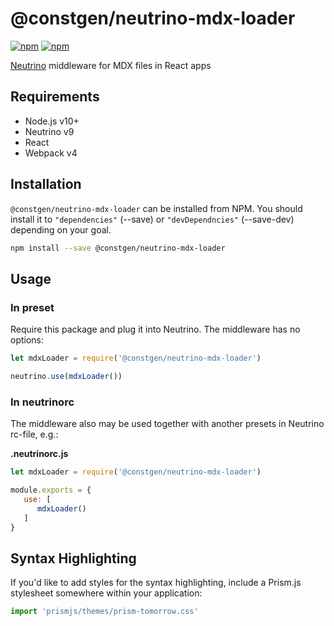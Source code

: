 # @constgen/neutrino-mdx-loader

[![npm](https://img.shields.io/npm/v/@constgen/neutrino-mdx-loader.svg)](https://www.npmjs.com/package/@constgen/neutrino-mdx-loader)
[![npm](https://img.shields.io/npm/dt/@constgen/neutrino-mdx-loader.svg)](https://www.npmjs.com/package/@constgen/neutrino-mdx-loader)

[Neutrino](https://neutrino.js.org) middleware for MDX files in React apps

## Requirements

- Node.js v10+
- Neutrino v9
- React
- Webpack v4

## Installation

`@constgen/neutrino-mdx-loader` can be installed from NPM. You should install it to `"dependencies"` (--save) or `"devDependncies"` (--save-dev) depending on your goal.

```bash
npm install --save @constgen/neutrino-mdx-loader
```

## Usage

### In preset

Require this package and plug it into Neutrino. The middleware has no options:

```js
let mdxLoader = require('@constgen/neutrino-mdx-loader')

neutrino.use(mdxLoader())
```

### In **neutrinorc**

The middleware also may be used together with another presets in Neutrino rc-file, e.g.:

**.neutrinorc.js**

```js
let mdxLoader = require('@constgen/neutrino-mdx-loader')

module.exports = {
   use: [
      mdxLoader()
   ]
}
```

## Syntax Highlighting

If you'd like to add styles for the syntax highlighting, include a Prism.js stylesheet somewhere within your application:

```js
import 'prismjs/themes/prism-tomorrow.css'
```